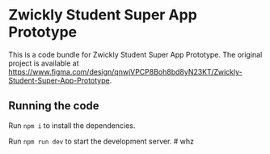 
  # Zwickly Student Super App Prototype

  This is a code bundle for Zwickly Student Super App Prototype. The original project is available at https://www.figma.com/design/qnwjVPCP8Boh8bd8yN23KT/Zwickly-Student-Super-App-Prototype.

  ## Running the code

  Run `npm i` to install the dependencies.

  Run `npm run dev` to start the development server.
  #   w h z  
 